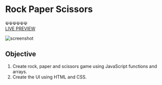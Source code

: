# Rock Paper Scissors
⟱⟱⟱⟱⟱⟱
<br />
[LIVE PREVIEW](https://acdeguia.github.io/rock-paper-scissors/)

![screenshot](https://github.com/acdeguia/rock-paper-scissors/blob/main/images/screenshot.jpeg)

## Objective
1. Create rock, paper and scissors game using JavaScript functions and arrays.
2. Create the UI using HTML and CSS.
